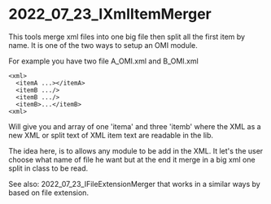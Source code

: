 # 2022_07_23_IXmlItemMerger
This tools merge xml files into one big file then split all the first item by name. It is one of the two ways to setup an OMI module.


For example you have two file A_OMI.xml and B_OMI.xml

```
<xml> 
  <itemA ...></itemA>
  <itemB .../>
  <itemB .../>
  <itemB>...</itemB>
<xml>
```
Will give you and array of one 'itema' and three 'itemb' where the XML as a new XML or split text of XML item text are readable in the lib.


The idea here, is to allows any module to be add in the XML.
It let's the user choose what name of file he want but at the end it merge in a big xml one split in class to be read.

See also: 2022_07_23_IFileExtensionMerger that works in a similar ways by based on file extension.
